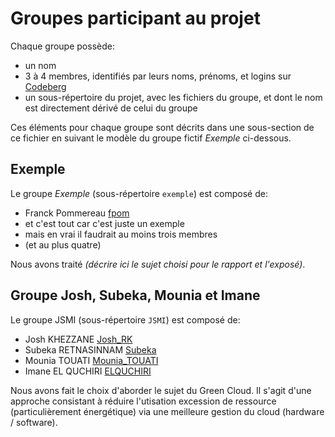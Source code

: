 # Groupes participant au projet

Chaque groupe possède:

 * un nom
 * 3 à 4 membres, identifiés par leurs noms, prénoms, et logins sur [Codeberg](https://codeberg.org)
 * un sous-répertoire du projet, avec les fichiers du groupe, et dont le nom est directement dérivé de celui du groupe 

Ces éléments pour chaque groupe sont décrits dans une sous-section de ce fichier en suivant le modèle du groupe fictif _Exemple_ ci-dessous.

## Exemple

Le groupe _Exemple_ (sous-répertoire `exemple`) est composé de:

 * Franck Pommereau [fpom](https://codeberg.org/fpom)
 * et c'est tout car c'est juste un exemple
 * mais en vrai il faudrait au moins trois membres
 * (et au plus quatre)

Nous avons traité _(décrire ici le sujet choisi pour le rapport et l'exposé)_.

## Groupe Josh, Subeka, Mounia et Imane

Le groupe JSMI (sous-répertoire `JSMI`) est composé de:

 * Josh KHEZZANE [Josh_RK](https://codeberg.org/Josh_RK)
 * Subeka RETNASINNAM [Subeka](https://codeberg.org/Subeka)
 * Mounia TOUATI [Mounia_TOUATI](https://codeberg.org/Mounia_Touati)
 * Imane EL QUCHIRI [ELQUCHIRI](https://codeberg.org/ELQUCHIRI)

Nous avons fait le choix d'aborder le sujet du Green Cloud. 
Il s'agit d'une approche consistant à réduire l'utisation excession de ressource (particulièrement énergétique) via une meilleure gestion du cloud (hardware / software).